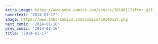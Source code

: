 ```yaml
---
extra_image: https://www.smbc-comics.com/comics/20140117after.gif
hovertext: '2014-01-17'
image: https://www.smbc-comics.com/comics/20140117.png
next_comic: '2014-01-18'
prev_comic: '2014-01-16'
title: '2014-01-17'
---
```


